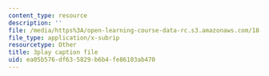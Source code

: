 ```yaml
---
content_type: resource
description: ''
file: /media/https%3A/open-learning-course-data-rc.s3.amazonaws.com/18-01-single-variable-calculus-fall-2006/ea05b576df635829b6b4fe86103ab470_KhwQKE_tld0.srt
file_type: application/x-subrip
resourcetype: Other
title: 3play caption file
uid: ea05b576-df63-5829-b6b4-fe86103ab470
---
```

